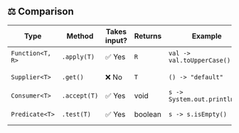 ## ⚖️ Comparison

| Type             | Method       | Takes input? | Returns | Example                      | Analogy                |
| ---------------- | ------------ | ------------ | ------- | ---------------------------- | ---------------------- |
| `Function<T, R>` | `.apply(T)`  | ✅ Yes       | `R`     | `val -> val.toUpperCase()`   | Filter / Transformer   |
| `Supplier<T>`    | `.get()`     | ❌ No        | `T`     | `() -> "default"`            | Generator / Lazy value |
| `Consumer<T>`    | `.accept(T)` | ✅ Yes       | void    | `s -> System.out.println(s)` | Side effect            |
| `Predicate<T>`   | `.test(T)`   | ✅ Yes       | boolean | `s -> s.isEmpty()`           | Condition checker      |
